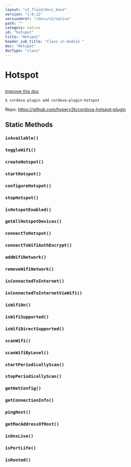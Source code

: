 ```yaml
---
layout: "v2_fluid/docs_base"
version: "1.0.12"
versionHref: "/docs/v2/native"
path: ""
category: native
id: "hotspot"
title: "Hotspot"
header_sub_title: "Class in module "
doc: "Hotspot"
docType: "class"
---
```









<h1 class="api-title">


Hotspot






</h1>

<a class="improve-v2-docs" href='http://github.com/driftyco/ionic-native/edit/master/src/plugins/hotspot.ts#L0'>
Improve this doc
</a>





<!-- decorators -->

<pre><code>$ cordova plugin add cordova-plugin-hotspot</code></pre>
<p>Repo:
<a href="https://github.com/hypery2k/cordova-hotspot-plugin">
https://github.com/hypery2k/cordova-hotspot-plugin
</a>
</p>

<!-- description -->


<!-- @usage tag -->


<!-- @property tags -->
<h2>Static Methods</h2>
<div id="isAvailable"></div>
<h3><code>isAvailable()</code>
  
</h3>











<div id="toggleWifi"></div>
<h3><code>toggleWifi()</code>
  
</h3>











<div id="createHotspot"></div>
<h3><code>createHotspot()</code>
  
</h3>











<div id="startHotspot"></div>
<h3><code>startHotspot()</code>
  
</h3>











<div id="configureHotspot"></div>
<h3><code>configureHotspot()</code>
  
</h3>











<div id="stopHotspot"></div>
<h3><code>stopHotspot()</code>
  
</h3>











<div id="isHotspotEnabled"></div>
<h3><code>isHotspotEnabled()</code>
  
</h3>











<div id="getAllHotspotDevices"></div>
<h3><code>getAllHotspotDevices()</code>
  
</h3>











<div id="connectToHotspot"></div>
<h3><code>connectToHotspot()</code>
  
</h3>











<div id="connectToWifiAuthEncrypt"></div>
<h3><code>connectToWifiAuthEncrypt()</code>
  
</h3>











<div id="addWifiNetwork"></div>
<h3><code>addWifiNetwork()</code>
  
</h3>











<div id="removeWifiNetwork"></div>
<h3><code>removeWifiNetwork()</code>
  
</h3>











<div id="isConnectedToInternet"></div>
<h3><code>isConnectedToInternet()</code>
  
</h3>











<div id="isConnectedToInternetViaWifi"></div>
<h3><code>isConnectedToInternetViaWifi()</code>
  
</h3>











<div id="isWifiOn"></div>
<h3><code>isWifiOn()</code>
  
</h3>











<div id="isWifiSupported"></div>
<h3><code>isWifiSupported()</code>
  
</h3>











<div id="isWifiDirectSupported"></div>
<h3><code>isWifiDirectSupported()</code>
  
</h3>











<div id="scanWifi"></div>
<h3><code>scanWifi()</code>
  
</h3>











<div id="scanWifiByLevel"></div>
<h3><code>scanWifiByLevel()</code>
  
</h3>











<div id="startPeriodicallyScan"></div>
<h3><code>startPeriodicallyScan()</code>
  
</h3>











<div id="stopPeriodicallyScan"></div>
<h3><code>stopPeriodicallyScan()</code>
  
</h3>











<div id="getNetConfig"></div>
<h3><code>getNetConfig()</code>
  
</h3>











<div id="getConnectionInfo"></div>
<h3><code>getConnectionInfo()</code>
  
</h3>











<div id="pingHost"></div>
<h3><code>pingHost()</code>
  
</h3>











<div id="getMacAddressOfHost"></div>
<h3><code>getMacAddressOfHost()</code>
  
</h3>











<div id="isDnsLive"></div>
<h3><code>isDnsLive()</code>
  
</h3>











<div id="isPortLife"></div>
<h3><code>isPortLife()</code>
  
</h3>











<div id="isRooted"></div>
<h3><code>isRooted()</code>
  
</h3>












<!-- methods on the class --><!-- related link --><!-- end content block -->


<!-- end body block -->

